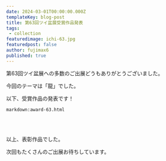```yaml
---
date: 2024-03-01T00:00:00.000Z
templateKey: blog-post
title: 第63回ツイ盆展受賞作品発表
tags:
 - collection
featuredimage: ichi-63.jpg
featuredpost: false
author: fujimax6
published: true
---
```

第63回ツイ盆展への多数のご出展どうもありがとうございました。

今回のテーマは「龍」でした。

以下、受賞作品の発表です！

`markdown:award-63.html`


<div>&nbsp;</div>
<div>&nbsp;</div>

以上、表彰作品でした。

次回もたくさんのご出展お待ちしています。
